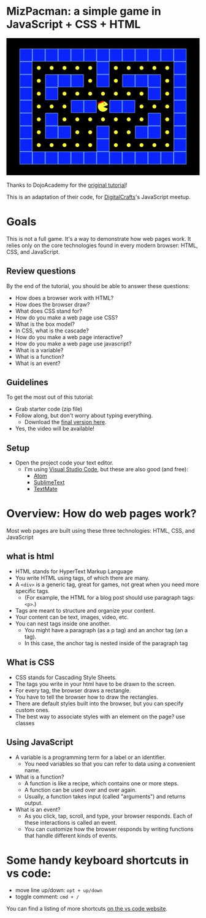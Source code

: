 # MizPacman: a simple game in JavaScript + CSS + HTML

<img src="screenshot.png" alt="">

Thanks to DojoAcademy for the [original tutorial](https://www.twitch.tv/videos/160904036)!

This is an adaptation of their code, for [DigitalCrafts](https://www.digitalcrafts.com/)'s JavaScript meetup.


# Goals

This is not a full game. It's a way to demonstrate how web pages work.
It relies only on the core technologies found in every modern browser: HTML, CSS, and JavaScript.

## Review questions

By the end of the tutorial, you should be able to answer these questions:

- How does a browser work with HTML?
- How does the browser draw?
- What does CSS stand for?
- How do you make a web page use CSS?
- What is the box model?
- In CSS, what is the cascade?
- How do you make a web page interactive?
- How do you make a web page use javascript?
- What is a variable?
- What is a function?
- What is an event?

## Guidelines

To get the most out of this tutorial:

- Grab starter code (zip file)
- Follow along, but don't worry about typing everything.
  - Download the [final version here](https://github.com/radishmouse/digitalcrafts-meetup-pacman/releases/download/v1.0/dc-pacman-final.zip).
- Yes, the video will be available!

## Setup

- Open the project code your text editor.
  - I'm using [Visual Studio Code](https://code.visualstudio.com/), but these are also good (and free):
    - [Atom](https://atom.io/)
    - [SublimeText](https://www.sublimetext.com/)
    - [TextMate](https://macromates.com/)

# Overview: How do web pages work?

Most web pages are built using these three technologies: HTML, CSS, and JavaScript

## what is html

- HTML stands for HyperText Markup Language
- You write HTML using tags, of which there are many.
- A `<div>` is a generic tag, great for games, not great when you need more specific tags.
  - (For example, the HTML for a blog post should use paragraph tags: `<p>`.)
- Tags are meant to structure and organize your content.
- Your content can be text, images, video, etc.
- You can nest tags inside one another.
  - You might have a paragraph (as a p tag) and an anchor tag (an a tag).
  - In this case, the anchor tag is nested inside of the paragraph tag

## What is CSS

- CSS stands for Cascading Style Sheets.
- The tags you write in your html have to be drawn to the screen.
- For every tag, the browser draws a rectangle.
- You have to tell the browser how to draw the rectangles.
- There are default styles built into the browser, but you can specify custom ones.
- The best way to associate styles with an element on the page? use classes

## Using JavaScript

- A variable is a programming term for a label or an identifier.
  - You need variables so that you can refer to data using a convenient name.
- What is a function?
  - A function is like a recipe, which contains one or more steps.
  - A function can be used over and over again.
  - Usually, a function takes input (called "arguments") and returns output.
- What is an event?
  - As you click, tap, scroll, and type, your browser responds. Each of these interactions is called an event.
  - You can customize how the browser responds by writing functions that handle different kinds of events.

# Some handy keyboard shortcuts in vs code:

- move line up/down: `opt + up/down`
- toggle comment: `cmd + /`

You can find a listing of more shortcuts [on the vs code website](https://code.visualstudio.com/docs/getstarted/keybindings).

